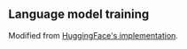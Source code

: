 
## Language model training

Modified from [HuggingFace's implementation](https://github.com/huggingface/transformers/tree/master/examples/language-modeling).

